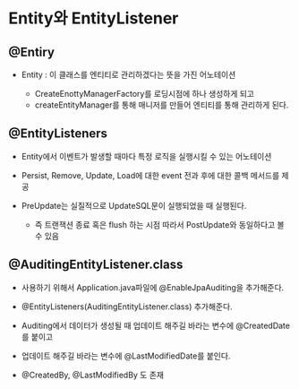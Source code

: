 # Entity와 EntityListener



## @Entiry

- Entity : 이 클래스를 엔티티로 관리하겠다는 뜻을 가진 어노테이션

  - CreateEnottyManagerFactory를 로딩시점에 하나 생성하게 되고
  - createEntityManager를 통해 매니저를 만들어 엔티티를 통해 관리하게 된다.



## @EntityListeners

- Entity에서 이벤트가 발생할 때마다 특정 로직을 실행시킬 수 있는 어노테이션

- Persist, Remove, Update, Load에 대한 event 전과 후에 대한 콜백 메서드를 제공

- PreUpdate는 실질적으로 UpdateSQL문이 실행되었을 때 실행된다.
  - 즉 트랜잭션 종료 혹은 flush 하는 시점 따라서 PostUpdate와 동일하다고 볼 수 있음



## @AuditingEntityListener.class

- 사용하기 위해서 Application.java파일에 @EnableJpaAuditing을 추가해준다.

- @EntityListeners(AuditingEntityListener.class) 추가해준다.

- Auditing에서 데이터가 생성될 때 업데이트 해주길 바라는 변수에 @CreatedDate를 붙이고

- 업데이트 해주길 바라는 변수에 @LastModifiedDate를 붙인다.

-  @CreatedBy, @LastModifiedBy 도 존재



















